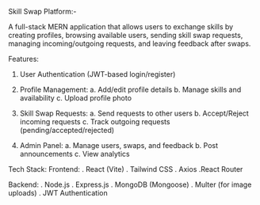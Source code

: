 Skill Swap Platform:-

A full-stack MERN application that allows users to exchange skills by creating profiles,
browsing available users, sending skill swap requests, managing incoming/outgoing requests, and leaving feedback after swaps.

Features:
 1. User Authentication (JWT-based login/register)

 2. Profile Management:
  a. Add/edit profile details
  b. Manage skills and availability
  c. Upload profile photo

 3. Skill Swap Requests:
   a. Send requests to other users
   b. Accept/Reject incoming requests
   c. Track outgoing requests (pending/accepted/rejected)

 4. Admin Panel:
   a. Manage users, swaps, and feedback
   b. Post announcements
   c. View analytics

Tech Stack:
  Frontend:
   . React (Vite)
   . Tailwind CSS
   . Axios
    .React Router
    
  Backend:
   . Node.js
   . Express.js
   . MongoDB (Mongoose)
   . Multer (for image uploads)
   . JWT Authentication
   
   
